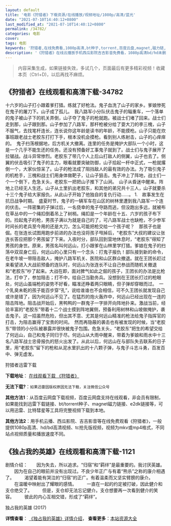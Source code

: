 ```yaml
---
layout: default
title: '电影《狩猎者》下载资源/在线播放/视频地址/1080p/高清/蓝光'
date: "2021-07-10T14:40:12+0800"
last_modified_at: "2021-07-10T14:40:12+0800"
permalink: /34782/
categories: 电影
cover:
tags: 电影
keywords: '狩猎者,在线免费看,1080p高清,bt种子,torrent,百度云盘,magnet,磁力链,迅雷下载资源'
description: '《狩猎者》在线云播放手机西瓜影院吉吉影音免费看，1080p高清bd/hd未删减完整版和tc抢先枪版，mkv/mp4格式，附带bt/torrent种子、magnet/磁力链、百度云盘、网盘资源迅雷下载链接'
---
```


>内容采集生成，如果链接失效，多试几个，页面最后有更多精彩视频！收藏本页（Ctrl+D)，以后再找不麻烦。


## 《狩猎者》在线观看和高清下载-34782

十六岁的山子打小跟着爹打猎。练就了好枪法。鬼子血洗了山子的家乡。爹娘惨死在鬼子的屠刀下。山子成了孤儿。　我八路军小分队伏击鬼子的辎重车，一个落单的鬼子被山子下的机关弄倒，山子夺了鬼子的枪就跑。被战士们堵了回来。战士们走到那，山子跟到那。山子参加了八路军，那杆枪被分给了耍大刀的李三槐，山子不服气，去找笔杆连长，连长说你这年龄是读书的年龄，不能摸枪。山子只能在炊事班跟老战士老胶东打打下手，根本没机会摸枪。看到别人练射击，山子的心痒痒的。　鬼子扫荡根据地，后方机关大撤离。连里的任务是掩护大部队一个小时，这是一个几乎不能生还的任务。还没有预备好工事鬼子就到了。战士们与鬼子展开了拉锯战。战斗异常惨烈。老胶东了带几个人上后山打敌人的侧翼，山子也去了。侧翼的伏击吸引了鬼子的主力，眼看就要突破防御，山子拾起一杆中正式，一枪就撂倒一个，大家伙惊呆了。山子的枪法成了阻挡敌人的最有效的办法。为了吸引鬼子的机枪手，三槐和战士们用身体做靶子，让山子狙击。鬼子冲上了阵地，战士们一个一个倒下，危急关头，老胶东一把把山子推下了山涧。　山子从昏迷中醒来。阵地上已经无人生还。山子从土里扒出老胶东，和其他的弟兄共十三人，山子就要杀十三个鬼子给大家报仇，从此山子开始了他独自的复仇行动……。 1.　故事发生在抗日战争时期。　盛夏时节，鬼子的一辆军车在山区的树林里遭到我八路军一个连的伏击。一阵密集的子弹过后，一名侥幸的鬼子夺路而逃，但没跑出多远，就被布在草丛中的一个绳扣倒着吊上了树梢。绳扣是一个年龄在十五、六岁的孩子布下的。捡起鬼子的枪，男孩子满以为就是自己的了，可八路军战士也缺枪，不少参军时间长的老兵至今用的还是大刀，怎么可能把枪交给一个孩子呢？　那孩子也是倔。在张连长试图用跑步前进的办法也没将孩子甩掉后，“老胶东&rdquo;大叔的建议让张连长答应把那个男孩留了下来。入夜时分，部队回到营地休息时，“老胶东&rdquo;得知了男孩的身世。原来，男孩名叫何远山，打小跟爹在山林里学打猎。爹娘在鬼子的扫荡中双双身亡后，何远山的心里只有一个念头：打鬼子报仇！部队接到新的命令，在老牛坡一带阻击敌人，掩护八路军机关、医院和山区群众撤退。就在王团长赶过来看望进入大战前预备的连队时，何远山为张连长不让自己参战而随机关撤退和&ldquo;老胶东&rdquo;吵了起来。大战在即，面对脾气如此之倔的孩子，王团长的办法是比枪法，打中了，参加阻击；打不中，给自己当勤务兵。没想到在王团长打过的枪眼处，何远山虽端枪的姿势不好看，瞄准还睁着两只眼睛，但子弹却穿眼而过。　一个乳臭未乾的孩子能百步穿“孔&rdquo;，说给谁谁也不会相信，可不久王团长就发现自己或许是错了，因为何远山不见了。在猛烈的炮火轰炸中，何远山已经出现在一连的阻击阵地。阻击战开始后，黑鸭鸭的一群鬼子一字排开向阵地扑来。激战当前，经验丰富的&ldquo;老胶东&rdquo;带着十二个战士摸到阵地翼侧，预备利用树林和山坡做掩护，袭击鬼子。这一招虽然危险，但出其不意、尤其是何远山精准的枪法给鬼子指挥官的打击，为阻击赢得了宝贵的时间。　然而再隐蔽的袭击也有被发现的时候，当&ldquo;老胶东&rdquo;带领的小分队被暴露并很快被鬼子包围。危急关头，“老胶东&rdquo;把生的希望交给了何远山，自己和鬼子同归于尽。何远山从大雨中醒来，带着为爹娘和雨水中十三名八路军战士忠骨报仇的怒火出发了。从此以后，何远山在与部队失去联系的日子里，用&ldquo;老胶东&rdquo;留下的枪和从泥水里扒出的十八颗子弹，与鬼子斗志斗勇，百发百中、弹无虚发。


狩猎者迅雷下载

**下载地址**： [在线观看下载 《狩猎者》](https://www.993dy.com//vod-detail-id-14148.html) 


**无法下载?**：`如果迅雷因版权原因无法下载，关注微信公众号 `

**其他方法1**：从百度云网盘下载视频，百度云网盘支持在线观看，非会员有限制，如果能找到迅雷下载链接、bt/torrent种子、magnet磁力链接、e2dk链接等，可以用迅雷、比特彗星等工具将完整视频下载到本地。

**其他方法2**：用手机云播、西瓜影院、吉吉影音等在线免费观看《狩猎者》，一般提供1080p高清、hd/bd高清视频、tc抢先版视频，视频为mkv或mp4格式，不同站点视频质量和播放速度不同。


## 《独占我的英雄》在线观看和高清下载-1121

剧情介绍：　　因为失去，所以追求。“归宿”和“羁绊”是最重要的。我讨厌英雄。 　　因为在自己的眼前并没有出现过。不良少年正广与有着“熊杀”之称的康介相遇了。 　　渴望着能有哭泣的“归宿”的正广。有着温柔而又坚实臂膀的康介。 　　在温暖中映射出了耀眼的感情。 　　一直在一起的约定被打破，因此健介和支仓绝交了。 　　但是，支仓却无法忘记健介。支仓想要再一次看到健介的笑容。 　　彼此的内心互相交错，形成了“羁绊”。


独占我的英雄 (2017)

**详情查看**： [《独占我的英雄》详情介绍](/movie/1121/)， **查看更多**：[本站资源大全](/movie/t/all/)

